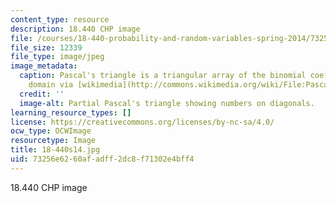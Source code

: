 ```yaml
---
content_type: resource
description: 18.440 CHP image
file: /courses/18-440-probability-and-random-variables-spring-2014/73256e6260afadff2dc8f71302e4bff4_18-440s14.jpg
file_size: 12339
file_type: image/jpeg
image_metadata:
  caption: Pascal's triangle is a triangular array of the binomial coefficients. (Public
    domain via [wikimedia](http://commons.wikimedia.org/wiki/File:Pascal2.png) commons.)
  credit: ''
  image-alt: Partial Pascal's triangle showing numbers on diagonals.
learning_resource_types: []
license: https://creativecommons.org/licenses/by-nc-sa/4.0/
ocw_type: OCWImage
resourcetype: Image
title: 18-440s14.jpg
uid: 73256e62-60af-adff-2dc8-f71302e4bff4
---
```

18.440 CHP image